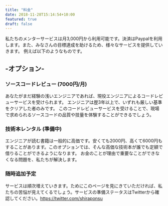 ```yaml
---
title: "料金"
date: 2018-11-28T15:14:54+10:00
featured: true
draft: false
---
```


私たちのメンターサービスは月3,000円から利用可能です。決済はPaypalを利用します。また、みなさんの目標達成を助けるため、様々なサービスを提供していきます。
例えば以下のようなものです。

## -オプション-

### ソースコードレビュー (7000円/月)

あなたがまだ経験の浅いエンジニアであれば、現役エンジニアによるコードレビューサービスを受けられます。
エンジニアは歴3年以上で、いずれも厳しい基準をクリアした者のみです。
このコードレビューサービスを受けることで、現場で求められるソースコードの品質や技量を体験することができるでしょう。

### 技術本レンタル (準備中)

エンジニアが読む書籍は一般的に高価です。安くても2000円、高くて6000円もすることがあります。このオプションでは、そんな高価な技術本が誰でも定額で借りることができるようになります。
お金のことが理由で重要なことができなくなる問題を、私たちが解決します。

### 随時追加予定

サービスは順次増えていきます。ためにこのページを見にきていただければ、私たちの苦悩が見えてくるでしょう。サービスの準備ステータスはTwitterから確認してください。https://twitter.com/shiraponsu
